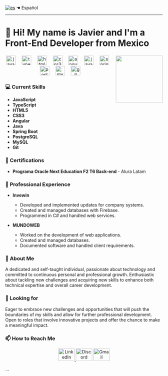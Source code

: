 [![es](https://img.shields.io/badge/lang-es-yellow.svg)](https://github.com/Javilh97/Javilh97/blob/main/README.md) ☚ Español

---

# 👋 Hi! My name is **Javier** and I'm a Front-End Developer from Mexico

### 
<div align="center">
  <img align="right" height="150" src="https://media3.giphy.com/media/JqmupuTVZYaQX5s094/200w.gif?cid=6c09b952tjyzw8iaduwm0pfjs9vrx03btvrkz122m4fibk3q&ep=v1_gifs_search&rid=200w.gif&ct=g" />
</div>

### 
<div align="center">
  <img src="https://cdn.jsdelivr.net/gh/devicons/devicon/icons/javascript/javascript-original.svg" height="30" alt="javascript logo" />
  <img width="12" />
  <img src="https://cdn.jsdelivr.net/gh/devicons/devicon/icons/typescript/typescript-original.svg" height="30" alt="typescript logo" />
  <img width="12" />
  <img src="https://cdn.jsdelivr.net/gh/devicons/devicon/icons/html5/html5-original.svg" height="30" alt="html5 logo" />
  <img width="12" />
  <img src="https://cdn.jsdelivr.net/gh/devicons/devicon/icons/css3/css3-original.svg" height="30" alt="css3 logo" />
  <img width="12" />
  <img src="https://skillicons.dev/icons?i=angular" height="30" alt="angular logo" />
  <img width="12" />
  <img src="https://cdn.jsdelivr.net/gh/devicons/devicon/icons/java/java-original.svg" height="30" alt="java logo" />
  <img width="12" />
  <img src="https://skillicons.dev/icons?i=spring" height="30" alt="spring logo" />
  <img width="12" />
  <img src="https://cdn.jsdelivr.net/gh/devicons/devicon/icons/postgresql/postgresql-original.svg" height="30" alt="postgresql logo" />
  <img width="12" />
  <img src="https://cdn.jsdelivr.net/gh/devicons/devicon/icons/mysql/mysql-original.svg" height="30" alt="mysql logo" />
  <img width="12" />
  <img src="https://cdn.jsdelivr.net/gh/devicons/devicon/icons/git/git-original.svg" height="30" alt="git logo" />
</div>

### 💻 **Current Skills**

- **JavaScript**
- **TypeScript**
- **HTML5**
- **CSS3**
- **Angular**
- **Java**
- **Spring Boot**
- **PostgreSQL**
- **MySQL**
- **Git**

### 💼 **Certifications**

- **Programa Oracle Next Education F2 T6 Back-end** - Alura Latam

### 💼 **Professional Experience**

- **Invewin**
  - Developed and implemented updates for company systems.
  - Created and managed databases with Firebase.
  - Programmed in C# and handled web services.

- **MUNDOWEB**
  - Worked on the development of web applications.
  - Created and managed databases.
  - Documented software and handled client requirements.

### 💬 **About Me**

A dedicated and self-taught individual, passionate about technology and committed to continuous personal and professional growth. Enthusiastic about tackling new challenges and acquiring new skills to enhance both technical expertise and overall career development.

### 💞️ **Looking for**

Eager to embrace new challenges and opportunities that will push the boundaries of my skills and allow for further professional development. Open to roles that involve innovative projects and offer the chance to make a meaningful impact.

### 📫 **How to Reach Me**

<div align="center">
  <a href="https://www.linkedin.com/in/javierlhernandez/" target="_blank">
    <img src="https://raw.githubusercontent.com/maurodesouza/profile-readme-generator/master/src/assets/icons/social/linkedin/default.svg" width="52" height="40" alt="LinkedIn" />
  </a>
  <img src="https://raw.githubusercontent.com/maurodesouza/profile-readme-generator/master/src/assets/icons/social/discord/default.svg" width="52" height="40" alt="Discord" />
  <a href="mailto:javier.lhernandez97@gmail.com" target="_blank">
    <img src="https://raw.githubusercontent.com/maurodesouza/profile-readme-generator/master/src/assets/icons/social/gmail/default.svg" width="52" height="40" alt="Gmail" />
  </a>
</div>

...
